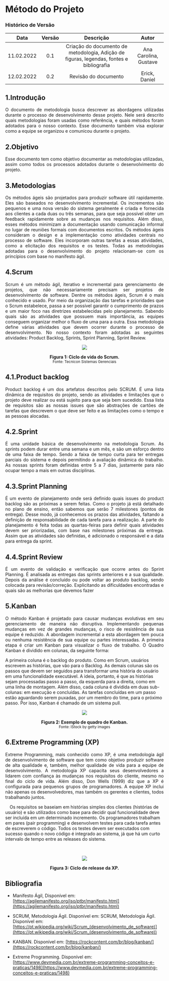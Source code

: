 # Método do Projeto 
### Histórico de Versão

|  Data  | Versão | Descrição | Autor |
| :----: | :----: | :-------: | :---: | 
| 11.02.2022 | 0.1 | Criação do documento de metodologia, Adição de figuras, legendas, fontes e bibliografia | Ana Carolina, Gustave |
| 12.02.2022 | 0.2 | Revisão do documento | Erick, Daniel |

## 1.Introdução
<p align="justify">O documento de metodologia busca descrever as abordagens utilizadas durante o
processo de desenvolvimento desse projeto. Nele será descrito quais metodologias
foram usadas como referência, e quais métodos foram adotados para o nosso
contexto. Esse documento também visa explorar como a equipe se organizou e
comunicou durante o projeto.
</p>

## 2.Objetivo

<p align="justify">Esse documento tem como objetivo documentar as metodologias utilizadas, assim
como todos os processos adotados durante o desenvolvimento do projeto.</p>

## 3.Metodologias 

<p align="justify">Os métodos ágeis são projetados para produzir software útil rapidamente.
Eles são baseados no desenvolvimento incremental. Os incrementos são
pequenos e uma nova versão do sistema geralmente é criada e fornecida
aos clientes a cada duas ou três semanas, para que seja possível obter um
feedback rapidamente sobre as mudanças nos requisitos. Além disso,
esses métodos minimizam a documentação usando comunicação
informal no lugar de reuniões formais com documentos escritos.
Os métodos ágeis consideram o design e a implementação como
atividades centrais no processo de software. Eles incorporam outras tarefas
a essas atividades, como a elicitação dos requisitos e os testes. Todas as
metodologias adotadas para o desenvolvimento do projeto relacionam-se
com os princípios com base no manifesto ágil.
</p>

## 4.Scrum

<p align="justify">Scrum é um método ágil, iterativo e incremental para gerenciamento de
projetos, que não necessariamente precisam ser projetos de
desenvolvimento de software. Dentre os métodos ágeis, Scrum é o mais
conhecido e usado. Por meio da organização das tarefas e prioridades que
o Scrum estabelece, passa a ser possível garantir o cumprimento de prazos
e um maior foco nas diretrizes estabelecidas pelo planejamento. Sabendo
quais são as atividades que possuem mais importância, as equipes
conseguem organizar melhor o fluxo de uma para a outra.
Essa metodologia define várias atividades que devem ocorrer durante o
processo de desenvolvimento. No nosso contexto foram adotadas as
seguintes atividades: Product Backlog, Sprints, Sprint Planning, Sprint
Review.
</p>

<p align="center">
<img src="https://user-images.githubusercontent.com/83254747/153676534-52d9afad-7d3b-42de-88ea-e0322c7d7eb6.png">
<figcaption align='center'>
    <b>Figura 1: Ciclo de vida do Scrum.</b>
    <br><small>Fonte: Tecnicon Sistemas Gerenciais</small>
</figcaption>
</p>

## 4.1.Product backlog

<p align="justify">Product backlog é um dos artefatos descritos pelo SCRUM. É uma lista
dinâmica de requisitos do projeto, sendo as atividades e limitações que o
projeto deve realizar ou está sujeito para que seja bem sucedido. Essa lista
de requisitos são as nossas issues que são abstrações de cartões de tarefas
que descrevem o que deve ser feito e as limitações como o tempo e as
pessoas alocadas.
</p>

## 4.2.Sprint

<p align="justify">É uma unidade básica de desenvolvimento na metodologia Scrum. As
sprints podem durar entre uma semana e um mês, e são um esforço
dentro de uma faixa de tempo. Sendo a faixa de tempo curta para ter
entregas parciais do sistema e depois permitindo a avaliação dinâmica do
trabalho. As nossas sprints foram definidas entre 5 a 7 dias, justamente
para não ocupar tempo a mais em outras disciplinas.
</p>

## 4.3.Sprint Planning

<p align="justify">É um evento de planejamento onde será definido quais issues do product
backlog são as próximas a serem feitas. Como o projeto já está detalhado
no plano de ensino, então sabemos que serão 7 milestones (pontos de
entrega). Desse modo, já conhecemos os prazos das atividades, faltando a definição de responsabilidade de cada tarefa para a realização. A parte do
planejamento é feita todas as quartas-feiras para definir quais atividades
devem ser priorizadas, com base nas milestones próximas da entrega.
Assim que as atividades são definidas, é adicionado o responsável e a data
para entrega da sprint.
</p>

## 4.4.Sprint Review

<p align="justify">É um evento de validação e verificação que ocorre antes do Sprint
Planning. É analisada as entregas das sprints anteriores e a sua qualidade.
Depois da análise é concluído ou pode voltar ao produto backlog, sendo
colocada para revisão/correção. Explicitando as dificuldades encontradas e
quais são as melhorias que devemos fazer
</p>

## 5.Kanban

<p align="justify">O método Kanban é projetado para causar mudanças evolutivas em seu
gerenciamento de maneira não disruptiva. Implementando pequenas
mudanças em vez de grandes mudanças, o risco de resistência de sua
equipe é reduzido. A abordagem incremental a esta abordagem tem
pouca ou nenhuma resistência de sua equipe ou partes interessadas. A
primeira etapa é criar um Kanban para visualizar o fluxo de trabalho. O
Quadro Kanban é dividido em colunas, da seguinte forma:

A primeira coluna é o backlog do produto. Como em Scrum, usuários
escrevem as histórias, que vão para o Backlog. As demais colunas são os
passos que devem ser seguidos para transformar uma história do usuário
em uma funcionalidade executável. A ideia, portanto, é que as histórias
sejam processadas passo a passo, da esquerda para a direita, como em
uma linha de montagem. Além disso, cada coluna é dividida em duas
sub-colunas: em execução e concluídas. As tarefas concluídas em um
passo estão aguardando serem puxadas, por um membro do time, para o
próximo passo. Por isso, Kanban é chamado de um sistema pull.
</p>

<p align="center">
<img src="https://user-images.githubusercontent.com/83254747/153677356-289fb9ee-0644-4b22-8162-c30bd57fa55d.png">
<figcaption align='center'>
    <b>Figura 2: Exemplo de quadro de Kanban.</b>
    <br><small>Fonte: IStock by getty images</small>
</figcaption>
</p>

## 6.Extreme Programming (XP)
<p align="justify">Extreme Programming, mais conhecido como XP, é uma metodologia
ágil de desenvolvimento de software que tem como objetivo produzir
software de alta qualidade e, também, melhor qualidade de vida para a
equipe de desenvolvimento. A metodologia XP capacita seus
desenvolvedores a lidarem com confiança às mudanças nos requisitos do
cliente, mesmo no final do ciclo de vida. Além disso, Don Wells (1999) diz
que a XP é configurada para pequenos grupos de programadores. A
equipe XP inclui não apenas os desenvolvedores, mas também os gerentes
e clientes, todos trabalhando juntos.

 Os requisitos se baseiam em histórias simples dos clientes (histórias de
usuário) e são utilizados como base para decidir qual funcionalidade deve
ser incluída em um determinado incremento. Os programadores
trabalham em pares (pair programming) e desenvolvem testes para cada
tarefa antes de escreverem o código. Todos os testes devem ser executados
com sucesso quando o novo código é integrado ao sistema, já que há um
curto intervalo de tempo entre as releases do sistema.
</p>

</br>

<p align="center">
<img src="https://user-images.githubusercontent.com/83254747/153677750-a5d92878-a155-4f0e-93bc-4901778add8e.png">
<figcaption align='center'>
    <b>Figura 3: Ciclo de release da XP.</b>
</figcaption>
</p>

## Bibliografia

* Manifesto Ágil, Disponível em: [https://agilemanifesto.org/iso/ptbr/manifesto.html](https://agilemanifesto.org/iso/ptbr/manifesto.html)

* SCRUM, Metodologia Ágil. Disponível em: SCRUM, Metodologia Ágil. Disponível em: [https://pt.wikipedia.org/wiki/Scrum_(desenvolvimento_de_software)](https://pt.wikipedia.org/wiki/Scrum_(desenvolvimento_de_software))

* KANBAN. Disponível em: [https://rockcontent.com/br/blog/kanban/](https://rockcontent.com/br/blog/kanban/)

* Extreme Programming. Disponível em: [https://www.devmedia.com.br/extreme-programming-conceitos-e-praticas/1498](https://www.devmedia.com.br/extreme-programming-conceitos-e-praticas/1498)